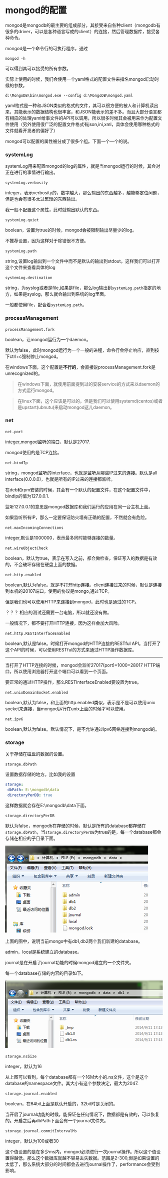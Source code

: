 mongod的配置
========

mongod是mongodb的最主要的组成部分，其接受来自各种client（mongodb有很多的driver，可以是各种语言写成的client）的连接，然后管理数据库，接受各种命令。

mongod是一个命令行的可执行程序，通过

	mongod -h

可以得到其可以接受的所有参数。

实际上使用的时候，我们会使用一个yaml格式的配置文件来指名mongod启动时候的参数。

	d:\MongoDB\bin\mongod.exe --config d:\MongoDB\mongod.yaml

yaml格式是一种和JSON类似的格式的文件，其可以很方便的被人和计算机读出来，其能表示的数据结构也很丰富，和JSON能表示的差不多。而且大部分语言都有相应的处理yaml给事文件的API可以调用，所以很多时候其会被用来作为配置文件使用（另外使用很广泛的配置文件格式有json,ini,xml，具体会使用哪种格式的文件就看开发者的偏好了）

mongod可以配置的属性被分成了很多个组。下面一个一个的说。

### systemLog
systemLog用来配置mongod的log的属性，就是当mongod运行的时候，其会对正在进行的事情进行输出。

`systemLog.verbosity`

integer，表示verbosity的，数字越大，那么输出的东西越多，越能够定位问题，但是也会有很多太过繁琐的东西输出。

我一般不配置这个属性，此时就输出默认的东西。

`systemLog.quiet`

boolean，设置为true的时候，mongod会被限制输出尽量少的log。

不推荐设置，因为这样对于除错很不方便。

`systemLog.path`

string,设置log输出到一个文件中而不是默认的输出到stdout，这样我们可以打开这个文件来查看具体的log

`systemLog.destination`

string，为syslog或者是file,如果是file，那么log输出到`systemLog.path`指定的地方，如果是syslog，那么就会输出到系统的log里面。

一般都使用file，配合着`systemLog.path`。

### processManagement

`processManagement.fork`

boolean，让mongod运行为一个daemon。

默认为false，此时mongod运行为一个一般的进程，命令行会停止响应，直到按下ctrl+c强制停止mongod。

在windows下面，这个配置是**不行的**，会直接说processManagement.fork是unrecognized的。
>在windows下面，就使用前面提到过的安装service的方式来以daemon的方式运行mongod。


>在linux下面，这个应该是可以的，但是我们可以使用systemd(centos)或者是upstart(ubnutu)来启动mongod这儿daemon。

### net
`net.port`

integer,mongod监听的端口，默认是27017.

mongod使用的是TCP连接。

`net.bindIp`

string，mongod监听的interface，也就是监听从哪些IP过来的连接。默认是all interface(0.0.0.0)，也就是所有的IP过来的连接都监听。

在deb和rpm安装的时候，其会有一个默认的配置文件，在这个配置文件中，bindIp的值为127.0.0.1.

监听127.0.0.1的意思是mongod数据库和我们运行的应用在同一台主机上面。

如果监听所有IP，那么一定要保证防火墙有正确的配置，不然就会有危险。

`net.maxIncomingConnections`

integer,默认是1000000，表示最多同时能够连接的数量。

`net.wireObjectCheck`

boolean，默认为true，表示在写入之前，都会做检查，保证写入的数据是有效的，不会破坏存储在硬盘上面的数据。

`net.http.enabled`

boolean,默认为false。就是不打开http连接。client连接过来的时候，默认是连接到本机的20107端口，使用的协议是mongo,通过TCP。

但是我们也可以使用HTTP来连接到mongod，此时也是通过的TCP。

？？？ 相应的测试还需要一台电脑，所以就还没有做。

一般情况下，都不要打开HTTP连接，因为这样会加大风险。

`net.http.RESTInterfaceEnabled`

boolean,默认是false。时候打开mongod的HTTP连接的RESTful API。当打开了这个API的时候，可以使用RESTful的方式来通过HTTP操作数据库。

---
当打开了HTTP连接的时候，mongod会监听27017(port)+1000=28017 HTTP端口，所以使用浏览器打开这个端口可以看到一个页面。

要正常的通过HTTP操作，那么RESTInterfaceEnabled要设置为true。

`net.unixDomainSocket.enabled`

boolean,默认为false，和上面的http.enabled类似，表示是不是可以使用unix socket来连接，当mongod运行在unix上面的时候才可以使用。

`net.ipv6`

boolean,默认为false。默认情况下，是不允许通过ipv6网络连接到mongod的。

### storage
关于存储在磁盘的数据的设置。

`storage.dbPath`

设置数据存储的地方。比如我的设置

```yaml
storage:
 dbPath: E:\mongodb\data
 directoryPerDB: true
```
这样数据就会存在E:\mongodb\data下面。

`storage.directoryPerDB`

默认为false，mongodb在存储的时候，默认是所有的database都存储在`storage.dbPath`，当`storage.directoryPerDB`为true的是，每一个database都会存储在相应的子目录下面。

![](datapath.png)

上面的图中，说明当前mongo中有db1,db2两个我们新建的database。

admin，local是系统建立的database。

journal是在开启了journal功能的时候mongod建立的一个文件夹。

每一个database存储的内容的目录如下。

![](datahe.png)

`storage.nsSize`

integer，默认为16

从上图可以看到，每个database都有一个16M大小的.ns文件，这个是这个database的namespace文件。其大小有这个参数决定，最大为2047.

`storage.journal.enabled`

boolean，在64bit上面是默认开启的，32bit时是关闭的。

当开启了journal功能的时候，能保证在任何情况下，数据都是有效的，可以恢复的。开启之后再dbPath下面会有一个journal文件夹。

`storage.journal.commitIntervalMs`

integer，默认为100或者30

这个值设置的是在多少ms内，mongod必须进行一次journal操作。所以这个值设置得越低，那么这个数据库就越不容易丢失数据。范围是2-300,但是如果设置的太低了，那么系统大部分的时间都会去进行journal操作了，performance会受到影响。

